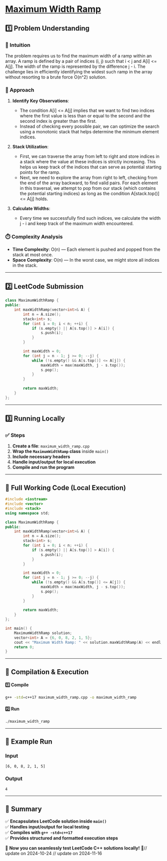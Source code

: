 # **[Maximum Width Ramp](https://leetcode.com/problems/maximum-width-ramp/description/)**  

## **1️⃣ Problem Understanding**  
### **📌 Intuition**  
The problem requires us to find the maximum width of a ramp within an array. A ramp is defined by a pair of indices (i, j) such that i < j and A[i] <= A[j]. The width of the ramp is represented by the difference j - i. The challenge lies in efficiently identifying the widest such ramp in the array without resorting to a brute force O(n^2) solution.

### **🚀 Approach**  
1. **Identify Key Observations**: 
   - The condition A[i] <= A[j] implies that we want to find two indices where the first value is less than or equal to the second and the second index is greater than the first.
   - Instead of checking every possible pair, we can optimize the search using a monotonic stack that helps determine the minimum element indices.

2. **Stack Utilization**:
   - First, we can traverse the array from left to right and store indices in a stack where the value at these indices is strictly increasing. This helps us keep track of the indices that can serve as potential starting points for the ramp.
   - Next, we need to explore the array from right to left, checking from the end of the array backward, to find valid pairs. For each element in this traversal, we attempt to pop from our stack (which contains the potential starting indices) as long as the condition A[stack.top()] <= A[j] holds.

3. **Calculate Widths**:
   - Every time we successfully find such indices, we calculate the width j - i and keep track of the maximum width encountered.

### **⏱️ Complexity Analysis**  
- **Time Complexity**: O(n) — Each element is pushed and popped from the stack at most once.
- **Space Complexity**: O(n) — In the worst case, we might store all indices in the stack.

---  

## **2️⃣ LeetCode Submission**  
```cpp
class MaximumWidthRamp {
public:
    int maxWidthRamp(vector<int>& A) {
        int n = A.size();
        stack<int> s;
        for (int i = 0; i < n; ++i) {
            if (s.empty() || A[s.top()] > A[i]) {
                s.push(i);
            }
        }

        int maxWidth = 0;
        for (int j = n - 1; j >= 0; --j) {
            while (!s.empty() && A[s.top()] <= A[j]) {
                maxWidth = max(maxWidth, j - s.top());
                s.pop();
            }
        }
        
        return maxWidth;
    }
};  
```  

---  

## **3️⃣ Running Locally**  
### **✅ Steps**  
1. **Create a file**: `maximum_width_ramp.cpp`  
2. **Wrap the `MaximumWidthRamp` class** inside `main()`  
3. **Include necessary headers**  
4. **Handle input/output for local execution**  
5. **Compile and run the program**  

---  

## **📝 Full Working Code (Local Execution)**  
```cpp
#include <iostream>
#include <vector>
#include <stack>
using namespace std;

class MaximumWidthRamp {
public:
    int maxWidthRamp(vector<int>& A) {
        int n = A.size();
        stack<int> s;
        for (int i = 0; i < n; ++i) {
            if (s.empty() || A[s.top()] > A[i]) {
                s.push(i);
            }
        }

        int maxWidth = 0;
        for (int j = n - 1; j >= 0; --j) {
            while (!s.empty() && A[s.top()] <= A[j]) {
                maxWidth = max(maxWidth, j - s.top());
                s.pop();
            }
        }
        
        return maxWidth;
    }
};

int main() {
    MaximumWidthRamp solution;
    vector<int> A = {6, 0, 8, 2, 1, 5};
    cout << "Maximum Width Ramp: " << solution.maxWidthRamp(A) << endl; // Output: 4
    return 0;
}
```  

---  

## **🔧 Compilation & Execution**  
#### **1️⃣ Compile**  
```bash
g++ -std=c++17 maximum_width_ramp.cpp -o maximum_width_ramp
```  

#### **2️⃣ Run**  
```bash
./maximum_width_ramp
```  

---  

## **🎯 Example Run**  
### **Input**  
```
[6, 0, 8, 2, 1, 5]
```  
### **Output**  
```
4
```  

---  

## **📌 Summary**  
✅ **Encapsulates LeetCode solution inside `main()`**  
✅ **Handles input/output for local testing**  
✅ **Compiles with `g++ -std=c++17`**  
✅ **Provides structured and formatted execution steps**  

🚀 **Now you can seamlessly test LeetCode C++ solutions locally!** 🚀// update on 2024-10-24
// update on 2024-11-16
